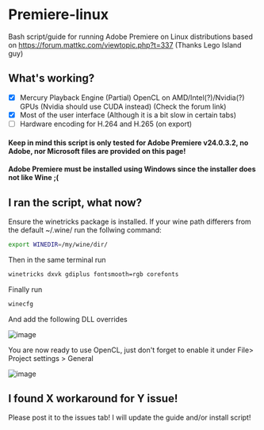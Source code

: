 # Premiere-linux
Bash script/guide for running Adobe Premiere on Linux distributions based on https://forum.mattkc.com/viewtopic.php?t=337 (Thanks Lego Island guy)

## What's working?

- [x] Mercury Playback Engine (Partial) OpenCL on AMD/Intel(?)/Nvidia(?) GPUs (Nvidia should use CUDA instead) (Check the forum link)
- [x] Most of the user interface (Although it is a bit slow in certain tabs)
- [ ] Hardware encoding for H.264 and H.265 (on export)

#### Keep in mind this script is only tested for Adobe Premiere v24.0.3.2, no Adobe, nor Microsoft files are provided on this page!
#### Adobe Premiere must be installed using Windows since the installer does not like Wine ;(

## I ran the script, what now?
Ensure the winetricks package is installed.
If your wine path differers from the default ~/.wine/ run the follwing command:

```sh
export WINEDIR=/my/wine/dir/
```

Then in the same terminal run 

```sh
winetricks dxvk gdiplus fontsmooth=rgb corefonts
```
Finally run 

```sh
winecfg
```
And add the following DLL overrides

![image](https://github.com/user-attachments/assets/03b2e869-c43f-4a6f-a343-4aadefe88c13)

You are now ready to use OpenCL, just don't forget to enable it under File> Project settings > General

![image](https://github.com/user-attachments/assets/3ecb3c9c-57b8-41aa-b8ad-99db93d561b2)

## I found X workaround for Y issue!

Please post it to the issues tab! I will update the guide and/or install script!

